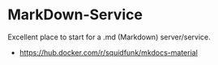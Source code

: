 # MarkDown-Service

Excellent place to start for a .md (Markdown) server/service.
* https://hub.docker.com/r/squidfunk/mkdocs-material
